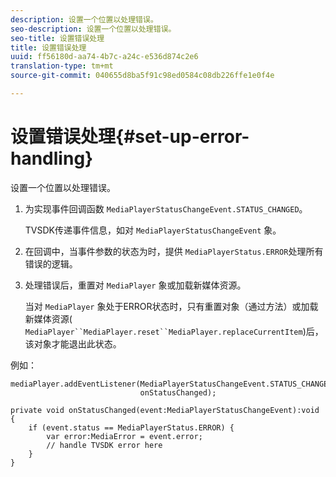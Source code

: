 ```yaml
---
description: 设置一个位置以处理错误。
seo-description: 设置一个位置以处理错误。
seo-title: 设置错误处理
title: 设置错误处理
uuid: ff56180d-aa74-4b7c-a24c-e536d874c2e6
translation-type: tm+mt
source-git-commit: 040655d8ba5f91c98ed0584c08db226ffe1e0f4e

---
```



# 设置错误处理{#set-up-error-handling}

设置一个位置以处理错误。

1. 为实现事件回调函数 `MediaPlayerStatusChangeEvent.STATUS_CHANGED`。

   TVSDK传递事件信息，如对 `MediaPlayerStatusChangeEvent` 象。
1. 在回调中，当事件参数的状态为时，提供 `MediaPlayerStatus.ERROR`处理所有错误的逻辑。
1. 处理错误后，重置对 `MediaPlayer` 象或加载新媒体资源。

   当对 `MediaPlayer` 象处于ERROR状态时，只有重置对象（通过方法）或加载新媒体资源( `MediaPlayer``MediaPlayer.reset``MediaPlayer.replaceCurrentItem`)后，该对象才能退出此状态。

<!--<a id="example_49FF225E92EA494AA06B2E5F26101F4C"></a>-->

例如：

```
mediaPlayer.addEventListener(MediaPlayerStatusChangeEvent.STATUS_CHANGED,  
                             onStatusChanged); 
 
private void onStatusChanged(event:MediaPlayerStatusChangeEvent):void { 
    if (event.status == MediaPlayerStatus.ERROR) { 
        var error:MediaError = event.error; 
        // handle TVSDK error here 
    } 
} 
```

